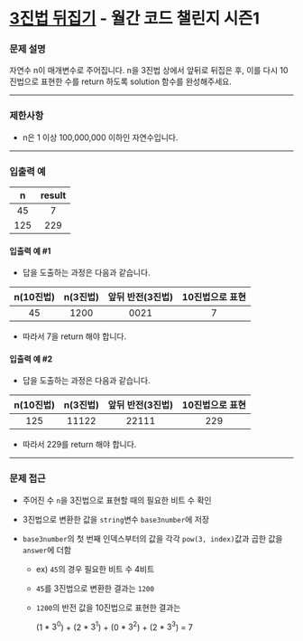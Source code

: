 # [3진법 뒤집기](https://programmers.co.kr/learn/courses/30/lessons/68935) - 월간 코드 챌린지 시즌1

### 문제 설명

자연수 n이 매개변수로 주어집니다. n을 3진법 상에서 앞뒤로 뒤집은 후, 이를 다시 10진법으로 표현한 수를 return 하도록 solution 함수를 완성해주세요.

---

### 제한사항

  - n은 1 이상 100,000,000 이하인 자연수입니다.

---

### 입출력 예

|   n   | result |
| :---: | :----: |
|  45   |   7    |
|  125  |  229   |

#### 입출력 예 #1

  - 답을 도출하는 과정은 다음과 같습니다.

  | n(10진법) | n(3진법) | 앞뒤 반전(3진법) | 10진법으로 표현 |
  | :-------: | :------: | :--------------: | :-------------: |
  |    45     |   1200   |       0021       |        7        |

  - 따라서 7을 return 해야 합니다.

#### 입출력 예 #2

  - 답을 도출하는 과정은 다음과 같습니다.

  | n(10진법) | n(3진법) | 앞뒤 반전(3진법) | 10진법으로 표현 |
  | :-------: | :------: | :--------------: | :-------------: |
  |    125    |  11122   |      22111       |       229       |

  - 따라서 229를 return 해야 합니다.

---

### 문제 접근

  - 주어진 수 `n`을 3진법으로 표현할 때의 필요한 비트 수 확인

  - 3진법으로 변환한 값을 `string`변수 `base3number`에 저장

  - `base3number`의 첫 번째 인덱스부터의 값을 각각 `pow(3, index)`값과 곱한 값을 `answer`에 더함

    - ex) `45`의 경우 필요한 비트 수 4비트

    - `45`를 3진법으로 변환한 결과는 `1200`

    - `1200`의 반전 값을 10진법으로 표현한 결과는

      (1 * $3^0$) + (2 * $3^1$) + (0 * $3^2$) + (2 * $3^3$) = 7